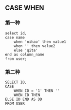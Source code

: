 ## CASE WHEN

### 第一种

```plsql
select id,
case name
	when 'nihao' then value1
	when '' then value2
	else 'qita' 
end as column_name
from user;
```

### 第二种

```plsql
SELECT ID,	
CASE 	
	WHEN ID = '1' THEN ''
	WHEN ID THEN 
ELSE ID END AS DD	
FROM USER	
```

